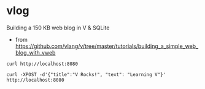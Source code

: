 # vlog

Building a 150 KB web blog in V &amp; SQLite

- from https://github.com/vlang/v/tree/master/tutorials/building_a_simple_web_blog_with_vweb

```shell
curl http://localhost:8080
```

```shell
curl -XPOST -d'{"title":"V Rocks!", "text": "Learning V"}' http://localhost:8080
```
